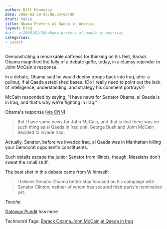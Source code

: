 ```yaml
---
author: Bill Hennessy
date: 2008-02-29 05:06:33+00:00
draft: false
title: Obama Prefers Al Qaeda in America
layout: blog
#url: e/2008/02/28/obama-prefers-al-qaeda-in-america/
categories:
- Latest
---
```


Demonstrating a remarkable daftness for thinking on his feet, Barack Obama magnified the folly of a debate gaffe, today, in a clumsy rejoinder to John McCain's response.

 

In a debate, Obama said he would deploy troops back into Iraq, after a pullout, if al Qaeda established bases. (Do I really need to point out the lack of intelligence, understanding, and strategy his comment portrays?)

 

McCain responded by saying, "I have news for Senator Obama, al Qaeda is in Iraq, and that's why we're fighting in Iraq."

 

Obama's response [[via CNN](https://politicalticker.blogs.cnn.com/)]

 

>   
> 
> But I have some news for John McCain, and that is that there was no such thing as al Qaeda in Iraq until George Bush and John McCain decided to invade Iraq.
> 
> 

 

Actually, Senator, before we invaded Iraq, al Qaeda was in Manhattan killing your Democrat opponent's constituents.

 

Such details escape the junior Senator from Illinois, though. Messiahs don't sweat the small stuff. 

 

The best shot in this debate came from W himself:

 

>   
> 
> I believe Senator Obama better stay focused on his campaign with Senator Clinton, neither of whom has secured their party's nomination yet.
> 
> 

 

_Touche_

 

[Gateway Pundit](https://gatewaypundit.blogspot.com/2008/02/mccain-slams-obama-on-his-plan-to-cut.html) has more

 

Technorati Tags: [Barack Obama](https://technorati.com/tags/Barack%20Obama),[John McCain](https://technorati.com/tags/John%20McCain),[al Qaeda in Iraq](https://technorati.com/tags/al%20Qaeda%20in%20Iraq)
